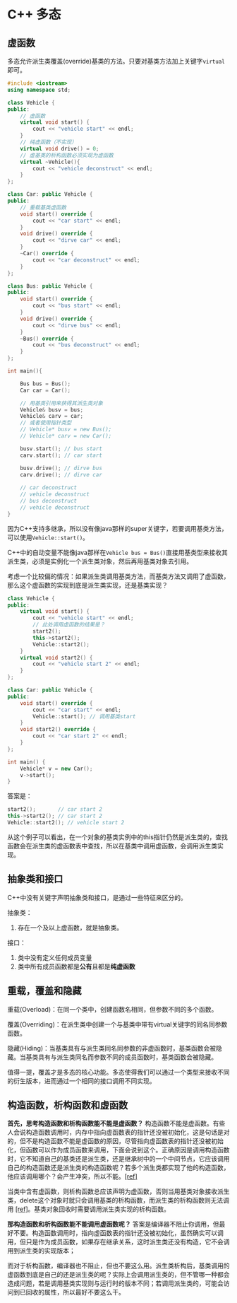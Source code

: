 # C++ 多态

## 虚函数
多态允许派生类覆盖(override)基类的方法。只要对基类方法加上关键字`virtual`即可。<span id="polymorphism"></span>
```cpp
#include <iostream>
using namespace std;

class Vehicle {
public:
    // 虚函数
    virtual void start() {
        cout << "vehicle start" << endl;
    }
    // 纯虚函数（不实现）
    virtual void drive() = 0;
    // 虚基类的析构函数必须实现为虚函数
    virtual ~Vehicle(){ 
        cout << "vehicle deconstruct" << endl;
    }
};

class Car: public Vehicle {
public:
    // 重载基类虚函数
    void start() override {
        cout << "car start" << endl;
    }
    void drive() override {
        cout << "dirve car" << endl;
    }
    ~Car() override {
        cout << "car deconstruct" << endl;
    }
};

class Bus: public Vehicle {
public:
    void start() override {
        cout << "bus start" << endl;
    }
    void drive() override {
        cout << "dirve bus" << endl;
    }
    ~Bus() override {
        cout << "bus deconstruct" << endl;
    }
};

int main(){

    Bus bus = Bus();
    Car car = Car();

    // 用基类引用来获得其派生类对象
    Vehicle& busv = bus;
    Vehicle& carv = car;
    // 或者使用指针类型
    // Vehicle* busv = new Bus();
    // Vehicle* carv = new Car();

    busv.start(); // bus start
    carv.start(); // car start

    busv.drive(); // dirve bus
    carv.drive(); // dirve car
    
    // car deconstruct
    // vehicle deconstruct
    // bus deconstruct
    // vehicle deconstruct
}
```
因为C++支持多继承，所以没有像java那样的super关键字，若要调用基类方法，可以使用`Vehicle::start()`。

C++中的自动变量不能像java那样在`Vehicle bus = Bus()`直接用基类型来接收其派生类，必须是实例化一个派生类对象，然后再用基类对象去引用。

考虑一个比较偏的情况：如果派生类调用基类方法，而基类方法又调用了虚函数，那么这个虚函数的实现到底是派生类实现，还是基类实现？
```cpp
class Vehicle {
public:
    virtual void start() {
        cout << "vehicle start" << endl;
        // 此处调用虚函数的结果是？
        start2();
        this->start2();
        Vehicle::start2();
    }
    virtual void start2() {
        cout << "vehicle start 2" << endl;
    }
};

class Car: public Vehicle {
public:
    void start() override {
        cout << "car start" << endl;
        Vehicle::start(); // 调用基类start
    }
    void start2() override {
        cout << "car start 2" << endl;
    }
};

int main() {
    Vehicle* v = new Car();
    v->start();
}
```
答案是：
```cpp
start2();       // car start 2
this->start2(); // car start 2
Vehicle::start2(); // vehicle start 2
```
从这个例子可以看出，在一个对象的基类实例中的this指针仍然是派生类的，查找函数会在派生类的虚函数表中查找，所以在基类中调用虚函数，会调用派生类实现。

## 抽象类和接口
C++中没有关键字声明抽象类和接口，是通过一些特征来区分的。

抽象类：
1. 存在一个及以上虚函数，就是抽象类。

接口：
1. 类中没有定义任何成员变量 
2. 类中所有成员函数都是**公有**且都是**纯虚函数**

## 重载，覆盖和隐藏
重载(Overload)：在同一个类中，创建函数名相同，但参数不同的多个函数。

覆盖(Overriding)：在派生类中创建一个与基类中带有virtual关键字的同名同参数函数。

隐藏(Hiding)：当基类具有与派生类同名同参数的非虚函数时，基类函数会被隐藏。当基类具有与派生类同名而参数不同的成员函数时，基类函数会被隐藏。

值得一提，覆盖才是多态的核心功能。多态使得我们可以通过一个类型来接收不同的衍生版本，进而通过一个相同的接口调用不同实现。

## 构造函数，析构函数和虚函数

**首先，思考构造函数和析构函数能不能是虚函数？**
构造函数不能是虚函数。有些人会说构造函数调用时，内存中指向虚函数表的指针还没被初始化，这是句话是对的，但不是构造函数不能是虚函数的原因，尽管指向虚函数表的指针还没被初始化，但函数可以作为成员函数来调用，下面会说到这个。正确原因是调用构造函数时，它不知道自己的基类还是派生类，还是继承树中的一个中间节点，它应该调用自己的构造函数还是派生类的构造函数呢？若多个派生类都实现了他的构造函数，他应该调用哪个？会产生冲突，所以不能。[[ref]](
https://www.zhihu.com/question/35632207/answer/63936329)

当类中含有虚函数，则析构函数总应该声明为虚函数，否则当用基类对象接收派生类，delete这个对象时就只会调用基类的析构函数，而派生类的析构函数则无法调用 [[ref]](cpp-object-model.md)。基类对象回收时需要调用派生类实现的析构函数。

**那构造函数和析构函数能不能调用虚函数呢？**
答案是编译器不阻止你调用，但最好不要。构造函数调用时，指向虚函数表的指针还没被初始化，虽然确实可以调用，但只是作为成员函数，如果存在继承关系，这时派生类还没有构造，它不会调用到派生类的实现版本；

而对于析构函数，编译器也不阻止，但也不要这么用。派生类析构后，基类调用的虚函数到底是自己的还是派生类的呢？实际上会调用派生类的，但不管哪一种都会造成问题，若是调用基类实现则与运行时的版本不同；若调用派生类的，可能会访问到已回收的属性，所以最好不要这么干。
